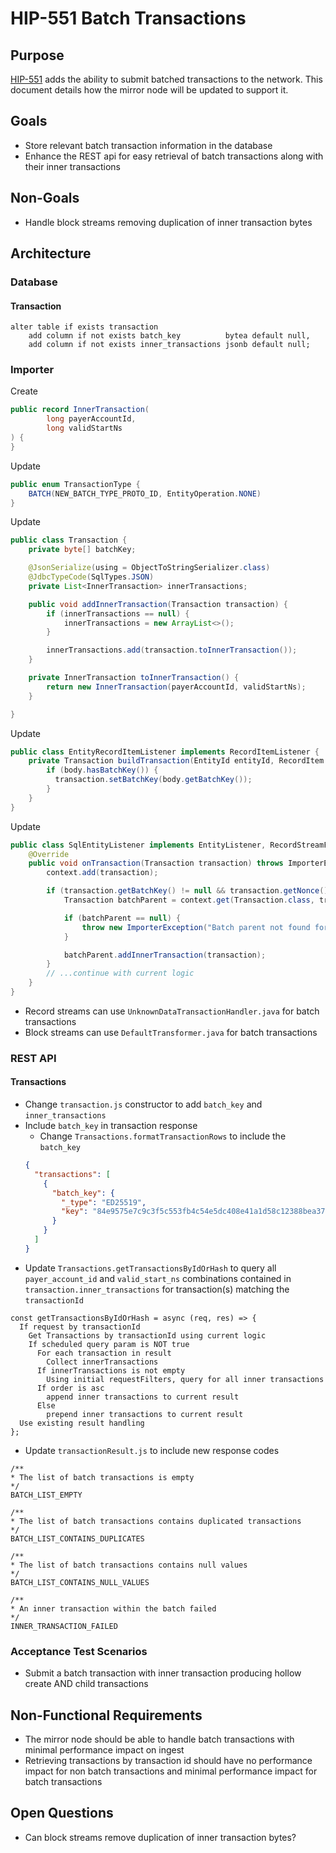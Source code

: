 # HIP-551 Batch Transactions

## Purpose

[HIP-551](https://hips.hedera.com/hip/hip-551) adds the ability to submit batched transactions to the network.
This document details how the mirror node will be updated to support it.

## Goals

- Store relevant batch transaction information in the database
- Enhance the REST api for easy retrieval of batch transactions along with their inner transactions

## Non-Goals

- Handle block streams removing duplication of inner transaction bytes

## Architecture

### Database

#### Transaction

```postgresql
alter table if exists transaction
    add column if not exists batch_key          bytea default null,
    add column if not exists inner_transactions jsonb default null;
```

### Importer

Create

```java
public record InnerTransaction(
        long payerAccountId,
        long validStartNs
) {
}
```

Update

```java
public enum TransactionType {
    BATCH(NEW_BATCH_TYPE_PROTO_ID, EntityOperation.NONE)
}
```

Update

```java
public class Transaction {
    private byte[] batchKey;

    @JsonSerialize(using = ObjectToStringSerializer.class)
    @JdbcTypeCode(SqlTypes.JSON)
    private List<InnerTransaction> innerTransactions;

    public void addInnerTransaction(Transaction transaction) {
        if (innerTransactions == null) {
            innerTransactions = new ArrayList<>();
        }

        innerTransactions.add(transaction.toInnerTransaction());
    }

    private InnerTransaction toInnerTransaction() {
        return new InnerTransaction(payerAccountId, validStartNs);
    }

}
```

Update

```java
public class EntityRecordItemListener implements RecordItemListener {
    private Transaction buildTransaction(EntityId entityId, RecordItem recordItem) {
        if (body.hasBatchKey()) {
          transaction.setBatchKey(body.getBatchKey());
        }
    }
}
```

Update

```java
public class SqlEntityListener implements EntityListener, RecordStreamFileListener {
    @Override
    public void onTransaction(Transaction transaction) throws ImporterException {
        context.add(transaction);

        if (transaction.getBatchKey() != null && transaction.getNonce() == 0) {
            Transaction batchParent = context.get(Transaction.class, transaction.getParentConsensus());

            if (batchParent == null) {
                throw new ImporterException("Batch parent not found for transaction: " + transaction.getConsensusTimestamp());
            }

            batchParent.addInnerTransaction(transaction);
        }
        // ...continue with current logic
    }
}
```

- Record streams can use `UnknownDataTransactionHandler.java` for batch transactions
- Block streams can use `DefaultTransformer.java` for batch transactions

### REST API

#### Transactions

- Change `transaction.js` constructor to add `batch_key` and `inner_transactions`
- Include `batch_key` in transaction response
  - Change `Transactions.formatTransactionRows` to include the `batch_key`
  ```json
  {
    "transactions": [
      {
        "batch_key": {
          "_type": "ED25519",
          "key": "84e9575e7c9c3f5c553fb4c54e5dc408e41a1d58c12388bea37d7d7365320f6f"
        }
      }
    ]
  }
  ```
- Update `Transactions.getTransactionsByIdOrHash` to query all `payer_account_id` and `valid_start_ns` combinations
  contained in `transaction.inner_transactions` for transaction(s) matching the `transactionId`

```psudo
const getTransactionsByIdOrHash = async (req, res) => {
  If request by transactionId
    Get Transactions by transactionId using current logic
    If scheduled query param is NOT true
      For each transaction in result
        Collect innerTransactions
      If innerTransactions is not empty
        Using initial requestFilters, query for all inner transactions
      If order is asc
        append inner transactions to current result
      Else
        prepend inner transactions to current result
  Use existing result handling
};
```

- Update `transactionResult.js` to include new response codes

```psudo
/**
* The list of batch transactions is empty
*/
BATCH_LIST_EMPTY

/**
* The list of batch transactions contains duplicated transactions
*/
BATCH_LIST_CONTAINS_DUPLICATES

/**
* The list of batch transactions contains null values
*/
BATCH_LIST_CONTAINS_NULL_VALUES

/**
* An inner transaction within the batch failed
*/
INNER_TRANSACTION_FAILED
```

### Acceptance Test Scenarios

- Submit a batch transaction with inner transaction producing hollow create AND child transactions

## Non-Functional Requirements

- The mirror node should be able to handle batch transactions with minimal performance impact on ingest
- Retrieving transactions by transaction id should have no performance impact for non batch transactions and minimal
  performance impact for batch transactions

## Open Questions

- Can block streams remove duplication of inner transaction bytes?
